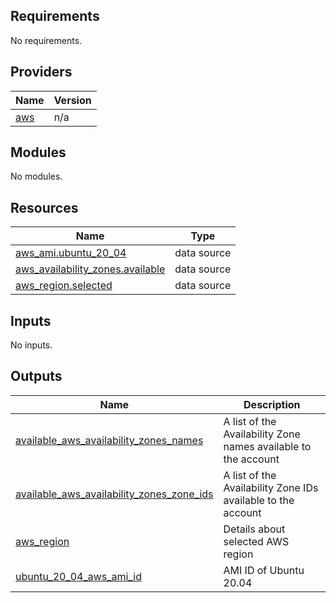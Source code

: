 ## Requirements

No requirements.

## Providers

| Name | Version |
|------|---------|
| <a name="provider_aws"></a> [aws](#provider\_aws) | n/a |

## Modules

No modules.

## Resources

| Name | Type |
|------|------|
| [aws_ami.ubuntu_20_04](https://registry.terraform.io/providers/hashicorp/aws/latest/docs/data-sources/ami) | data source |
| [aws_availability_zones.available](https://registry.terraform.io/providers/hashicorp/aws/latest/docs/data-sources/availability_zones) | data source |
| [aws_region.selected](https://registry.terraform.io/providers/hashicorp/aws/latest/docs/data-sources/region) | data source |

## Inputs

No inputs.

## Outputs

| Name | Description |
|------|-------------|
| <a name="output_available_aws_availability_zones_names"></a> [available\_aws\_availability\_zones\_names](#output\_available\_aws\_availability\_zones\_names) | A list of the Availability Zone names available to the account |
| <a name="output_available_aws_availability_zones_zone_ids"></a> [available\_aws\_availability\_zones\_zone\_ids](#output\_available\_aws\_availability\_zones\_zone\_ids) | A list of the Availability Zone IDs available to the account |
| <a name="output_aws_region"></a> [aws\_region](#output\_aws\_region) | Details about selected AWS region |
| <a name="output_ubuntu_20_04_aws_ami_id"></a> [ubuntu\_20\_04\_aws\_ami\_id](#output\_ubuntu\_20\_04\_aws\_ami\_id) | AMI ID of Ubuntu 20.04 |

